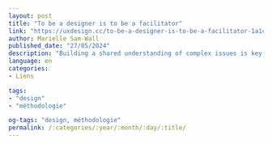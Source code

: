 ```yaml
---
layout: post
title: "To be a designer is to be a facilitator"
link: "https://uxdesign.cc/to-be-a-designer-is-to-be-a-facilitator-1a1ccde9a675"
author: Marielle Sam-Wall
published_date: "27/05/2024"
description: "Building a shared understanding of complex issues is key to doing work in the social impact space."
language: en
categories:
- Liens

tags:
- "design"
- "méthodologie"

og-tags: "design, méthodologie"
permalink: /:categories/:year/:month/:day/:title/
---
```

